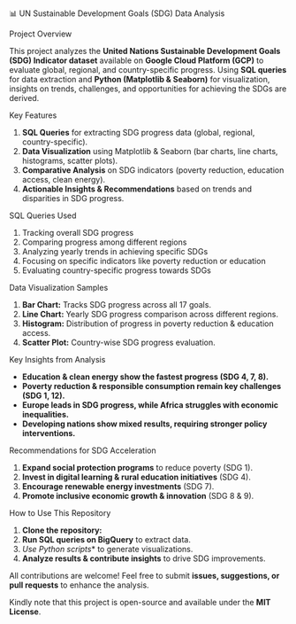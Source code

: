 📊 UN Sustainable Development Goals (SDG) Data Analysis

Project Overview

This project analyzes the **United Nations Sustainable Development Goals (SDG) Indicator dataset** available on **Google Cloud Platform (GCP)** to evaluate global, regional, and country-specific progress. Using **SQL queries** for data extraction and **Python (Matplotlib & Seaborn)** for visualization, insights on trends, challenges, and opportunities for achieving the SDGs are derived.

Key Features
1. **SQL Queries** for extracting SDG progress data (global, regional, country-specific).  
2. **Data Visualization** using Matplotlib & Seaborn (bar charts, line charts, histograms, scatter plots).  
3. **Comparative Analysis** on SDG indicators (poverty reduction, education access, clean energy).  
4. **Actionable Insights & Recommendations** based on trends and disparities in SDG progress.  

SQL Queries Used
1. Tracking overall SDG progress
2. Comparing progress among different regions  
3. Analyzing yearly trends in achieving specific SDGs
4. Focusing on specific indicators like poverty reduction or education
5. Evaluating country-specific progress towards SDGs

Data Visualization Samples
1. **Bar Chart:** Tracks SDG progress across all 17 goals.  
2. **Line Chart:** Yearly SDG progress comparison across different regions.  
3. **Histogram:** Distribution of progress in poverty reduction & education access.  
4. **Scatter Plot:** Country-wise SDG progress evaluation.

Key Insights from Analysis
- **Education & clean energy show the fastest progress (SDG 4, 7, 8).**
- **Poverty reduction & responsible consumption remain key challenges (SDG 1, 12).**
- **Europe leads in SDG progress, while Africa struggles with economic inequalities.**
- **Developing nations show mixed results, requiring stronger policy interventions.**

Recommendations for SDG Acceleration
1. **Expand social protection programs** to reduce poverty (SDG 1).  
2. **Invest in digital learning & rural education initiatives** (SDG 4).  
3. **Encourage renewable energy investments** (SDG 7).  
4. **Promote inclusive economic growth & innovation** (SDG 8 & 9).  

How to Use This Repository
1.  **Clone the repository:**  
2.  **Run SQL queries on BigQuery** to extract data.  
3.  *Use Python scripts** to generate visualizations.  
4.  **Analyze results & contribute insights** to drive SDG improvements.  


All contributions are welcome! Feel free to submit **issues, suggestions, or pull requests** to enhance the analysis.


Kindly note that this project is open-source and available under the **MIT License**.



